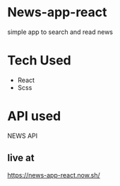 # News-app-react
simple app to search and read news
# Tech Used
* React
* Scss
# API used
NEWS API
## live at
https://news-app-react.now.sh/
